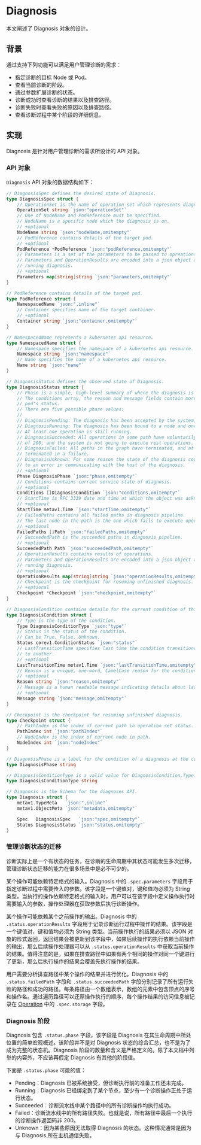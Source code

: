 # Diagnosis

本文阐述了 Diagnosis 对象的设计。

## 背景

通过支持下列功能可以满足用户管理诊断的需求：

* 指定诊断的目标 Node 或 Pod。
* 查看当前诊断的阶段。
* 通过参数扩展诊断的状态。
* 诊断成功时查看诊断的结果以及排查路径。
* 诊断失败时查看失败的原因以及排查路径。
* 查看诊断过程中某个阶段的详细信息。

## 实现

Diagnosis 是针对用户管理诊断的需求所设计的 API 对象。

### API 对象

`Diagnosis` API 对象的数据结构如下：

```go
// DiagnosisSpec defines the desired state of Diagnosis.
type DiagnosisSpec struct {
    // OperationSet is the name of operation set which represents diagnosis pipeline to be executed.
    OperationSet string `json:"operationSet"`
    // One of NodeName and PodReference must be specified.
    // NodeName is a specific node which the diagnosis is on.
    // +optional
    NodeName string `json:"nodeName,omitempty"`
    // PodReference contains details of the target pod.
    // +optional
    PodReference *PodReference `json:"podReference,omitempty"`
    // Parameters is a set of the parameters to be passed to opreations.
    // Parameters and OperationResults are encoded into a json object and sent to operation processor when
    // running diagnosis.
    // +optional
    Parameters map[string]string `json:"parameters,omitempty"`
}

// PodReference contains details of the target pod.
type PodReference struct {
    NamespacedName `json:",inline"`
    // Container specifies name of the target container.
    // +optional
    Container string `json:"container,omitempty"`
}

// NamespacedName represents a kubernetes api resource.
type NamespacedName struct {
    // Namespace specifies the namespace of a kubernetes api resource.
    Namespace string `json:"namespace"`
    // Name specifies the name of a kubernetes api resource.
    Name string `json:"name"`
}

// DiagnosisStatus defines the observed state of Diagnosis.
type DiagnosisStatus struct {
    // Phase is a simple, high-level summary of where the diagnosis is in its lifecycle.
    // The conditions array, the reason and message fields contain more detail about the
    // pod's status.
    // There are five possible phase values:
    //
    // DiagnosisPending: The diagnosis has been accepted by the system, but no operation has been started.
    // DiagnosisRunning: The diagnosis has been bound to a node and one of the operations have been started.
    // At least one operation is still running.
    // DiagnosisSucceeded: All operations in some path have voluntarily terminated with a response code
    // of 200, and the system is not going to execute rest operations.
    // DiagnosisFailed: All paths in the graph have terminated, and at least one operation in each path
    // terminated in a failure.
    // DiagnosisUnknown: For some reason the state of the diagnosis could not be obtained, typically due
    // to an error in communicating with the host of the diagnosis.
    // +optional
    Phase DiagnosisPhase `json:"phase,omitempty"`
    // Conditions contains current service state of diagnosis.
    // +optional
    Conditions []DiagnosisCondition `json:"conditions,omitempty"`
    // StartTime is RFC 3339 date and time at which the object was acknowledged by the system.
    // +optional
    StartTime metav1.Time `json:"startTime,omitempty"`
    // FailedPaths contains all failed paths in diagnosis pipeline.
    // The last node in the path is the one which fails to execute operation.
    // +optional
    FailedPaths []Path `json:"failedPaths,omitempty"`
    // SucceededPath is the succeeded paths in diagnosis pipeline.
    // +optional
    SucceededPath Path `json:"succeededPath,omitempty"`
    // OperationResults contains results of operations.
    // Parameters and OperationResults are encoded into a json object and sent to operation processor when
    // running diagnosis.
    // +optional
    OperationResults map[string]string `json:"operationResults,omitempty"`
    // Checkpoint is the checkpoint for resuming unfinished diagnosis.
    // +optional
    Checkpoint *Checkpoint `json:"checkpoint,omitempty"`
}

// DiagnosisCondition contains details for the current condition of this diagnosis.
type DiagnosisCondition struct {
    // Type is the type of the condition.
    Type DiagnosisConditionType `json:"type"`
    // Status is the status of the condition.
    // Can be True, False, Unknown.
    Status corev1.ConditionStatus `json:"status"`
    // LastTransitionTime specifies last time the condition transitioned from one status
    // to another.
    // +optional
    LastTransitionTime metav1.Time `json:"lastTransitionTime,omitempty"`
    // Reason is a unique, one-word, CamelCase reason for the condition's last transition.
    // +optional
    Reason string `json:"reason,omitempty"`
    // Message is a human readable message indicating details about last transition.
    // +optional
    Message string `json:"message,omitempty"`
}

// Checkpoint is the checkpoint for resuming unfinished diagnosis.
type Checkpoint struct {
    // PathIndex is the index of current path in operation set status.
    PathIndex int `json:"pathIndex"`
    // NodeIndex is the index of current node in path.
    NodeIndex int `json:"nodeIndex"`
}

// DiagnosisPhase is a label for the condition of a diagnosis at the current time.
type DiagnosisPhase string

// DiagnosisConditionType is a valid value for DiagnosisCondition.Type.
type DiagnosisConditionType string

// Diagnosis is the Schema for the diagnoses API.
type Diagnosis struct {
    metav1.TypeMeta   `json:",inline"`
    metav1.ObjectMeta `json:"metadata,omitempty"`

    Spec   DiagnosisSpec   `json:"spec,omitempty"`
    Status DiagnosisStatus `json:"status,omitempty"`
}
```

### 管理诊断状态的迁移

诊断实际上是一个有状态的任务，在诊断的生命周期中其状态可能发生多次迁移，管理诊断状态迁移的能力在很多场景中是必不可少的。

某个操作可能依赖特定格式的输入。Diagnosis 中的 `.spec.parameters` 字段用于指定诊断过程中需要传入的参数。该字段是一个键值对，键和值均必须为 String 类型。当执行的操作依赖特定格式的输入时，用户可以在该字段中定义操作执行时需要输入的参数，操作处理器在获取参数后执行诊断操作。

某个操作可能依赖某个之前操作的输出。Diagnosis 中的 `.status.operationResults` 字段用于记录诊断运行过程中操作的结果。该字段是一个键值对，键和值均必须为 String 类型。当前操作执行的结果必须以 JSON 对象的形式返回，返回结果会被更新到该字段中，如果后续操作的执行依赖当前操作的输出，那么后续操作处理器可以从 `.status.operationResults` 中获取当前操作的结果。值得注意的是，如果在排查路径中如果有两个相同的操作对同一个键进行了更新，那么后执行操作的结果会覆盖先执行操作的结果。

用户需要分析排查路径中某个操作的结果并进行优化。Diagnosis 中的 `.status.failedPath` 字段和 `.status.succeededPath` 字段分别记录了所有运行失败的路径和成功的路径。每条路径由一个数组表示，数组的元素中包含顶点的序号和操作名。通过遍历路径可以还原操作执行的顺序，每个操作结果的访问信息被记录在 [Operation](./graph-based-pipeline.md) 中的 `.spec.storage` 字段。

### Diagnosis 阶段

Diagnosis 包含 `.status.phase` 字段，该字段是 Diagnosis 在其生命周期中所处位置的简单宏观概述。该阶段并不是对 Diagnosis 状态的综合汇总，也不是为了成为完整的状态机。Diagnosis 阶段的数量和含义是严格定义的。除了本文档中列举的内容外，不应该再假定 Diagnosis 有其他的阶段值。

下面是 `.status.phase` 可能的值：

* Pending：Diagnosis 已被系统接受，但诊断执行前的准备工作还未完成。
* Running：Diagnosis 已经绑定到了某个节点，至少有一个诊断操作正处于运行状态。
* Succeeded：诊断流水线中某个路径中的所有诊断操作均执行成功。
* Failed：诊断流水线中的所有路径失败。也就是说，所有路径中最后一个执行的诊断操作返回码非 200。
* Unknown：因为某些原因无法取得 Diagnosis 的状态。这种情况通常是因为与 Diagnosis 所在主机通信失败。
